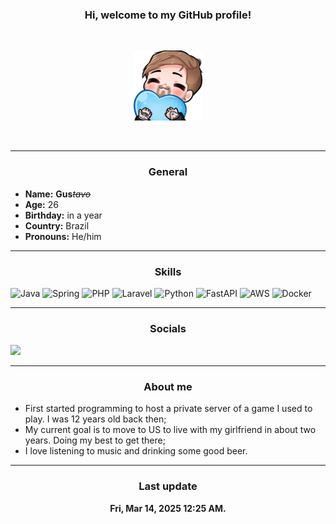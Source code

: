 <h3 align="center">Hi, welcome to my GitHub profile!</h3>
<br />
<p align="center">
    <img src="gus-hug.png" />
</p>

<br />
<hr />
<h3 align="center">General</h3>

- **Name:** **Gus**_~~tavo~~_
- **Age:** 26
- **Birthday:** in a year
- **Country:** Brazil
- **Pronouns:** He/him


<hr />
<h3 align="center">Skills</h3>

![Java](https://img.shields.io/badge/java-%23ED8B00.svg?style=for-the-badge&logo=openjdk&logoColor=white)
![Spring](https://img.shields.io/badge/spring-%236DB33F.svg?style=for-the-badge&logo=spring&logoColor=white)
![PHP](https://img.shields.io/badge/php-%23777BB4.svg?style=for-the-badge&logo=php&logoColor=white)
![Laravel](https://img.shields.io/badge/laravel-%23FF2D20.svg?style=for-the-badge&logo=laravel&logoColor=white)
![Python](https://img.shields.io/badge/python-3670A0?style=for-the-badge&logo=python&logoColor=ffdd54)
![FastAPI](https://img.shields.io/badge/FastAPI-005571?style=for-the-badge&logo=fastapi)
![AWS](https://img.shields.io/badge/AWS-%23FF9900.svg?style=for-the-badge&logo=amazon-aws&logoColor=white)
![Docker](https://img.shields.io/badge/docker-%230db7ed.svg?style=for-the-badge&logo=docker&logoColor=white)

<hr />
<h3 align="center">Socials</h3>

<a href="https://www.linkedin.com/in/gustavolei/">
    <img src="https://img.shields.io/badge/linkedin-%230077B5.svg?style=for-the-badge&logo=linkedin&logoColor=white" />
</a>


<hr />
<h3 align="center">
    About me
</h3>

- First started programming to host a private server of a game I used to play. I was 12 years old back then;
- My current goal is to move to US to live with my girlfriend in about two years. Doing my best to get there;
- I love listening to music and drinking some good beer.

<hr />
<h3 align="center">
    Last update
</h3>
<p align="center">
    <b>Fri, Mar 14, 2025 12:25 AM.</b>
</p>